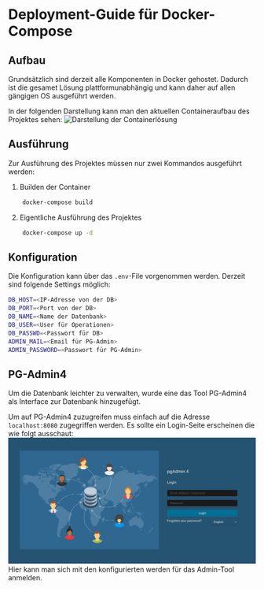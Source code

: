 # Deployment-Guide für Docker-Compose

## Aufbau
Grundsätzlich sind derzeit alle Komponenten in Docker gehostet. 
Dadurch ist die gesamet Lösung plattformunabhängig und kann daher auf allen gängigen OS ausgeführt werden.

In der folgenden Darstellung kann man den aktuellen Containeraufbau des Projektes sehen:
![Darstellung der Containerlösung](./doc/container-struct.png)

## Ausführung

Zur Ausführung des Projektes müssen nur zwei Kommandos ausgeführt werden:

1. Builden der Container
``` sh 
    docker-compose build
```

2. Eigentliche Ausführung des Projektes
``` sh
    docker-compose up -d
```

## Konfiguration

Die Konfiguration kann über das `.env`-File vorgenommen werden.
Derzeit sind folgende Settings möglich:
``` sh 
DB_HOST=<IP-Adresse von der DB>
DB_PORT=<Port von der DB> 
DB_NAME=<Name der Datenbank>
DB_USER=<User für Operationen>
DB_PASSWD=<Passwort für DB>
ADMIN_MAIL=<Email für PG-Admin>
ADMIN_PASSWORD=<Passwort für PG-Admin>
```

## PG-Admin4

Um die Datenbank leichter zu verwalten, wurde eine das Tool PG-Admin4 als Interface zur Datenbank hinzugefügt.

Um auf PG-Admin4 zuzugreifen muss einfach auf die Adresse `localhost:8080` zugegriffen werden.
Es sollte ein Login-Seite erscheinen die wie folgt ausschaut:
![Admin von PG-Admin](doc/pg_admin_login.png)
Hier kann man sich mit den konfigurierten werden für das Admin-Tool anmelden.